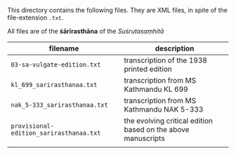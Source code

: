 This directory contains the following files.  They are XML files, in spite of the file-extension `.txt`.

All files are of the **śārīrasthāna** of the *Suśrutasaṃhitā*

| filename                              | description                                                  |
| ------------------------------------- | ------------------------------------------------------------ |
| `03-sa-vulgate-edition.txt`        | transcription of the 1938 printed edition                    |
| `kl_699_sarirasthanaa.txt`              | transcription from MS Kathmandu KL 699                       |
| `nak_5-333_sarirasthanaa.txt`           | transcription from MS Kathmandu NAK 5-333                    |
| `provisional-edition_sarirasthanaa.txt` | the evolving critical edition based on the above manuscripts |
|                                       |  |
